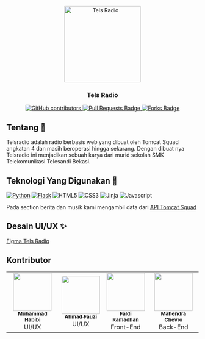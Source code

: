 
<p align="center">
	<img alt="Tels Radio" src="https://user-images.githubusercontent.com/67460437/115940580-4bfbaa00-a4cc-11eb-9700-31be7400afa3.png" height="200" />
	<h3 align="center"><b>Tels Radio</b></h3>
</p>
<p align="center">
	<a href="https://github.com/tomcat-squad/FLASK-TelsRadio/graphs/contributors">
		<img alt="GitHub contributors" src="https://img.shields.io/github/contributors/tomcat-squad/FLASK-TelsRadio?color=2b9348">
	</a>
	<a href="https://github.com/tomcat-squad/FLASK-TelsRadio/pulls">
		<img src="https://img.shields.io/github/issues-pr/tomcat-squad/FLASK-TelsRadio" alt="Pull Requests Badge" />
	</a>
	<a href="https://github.com/tomcat-squad/FLASK-TelsRadio/network/members">
		<img src="https://img.shields.io/github/forks/tomcat-squad/FLASK-TelsRadio" alt="Forks Badge" />
	</a>
</p>

## Tentang 🤷
Telsradio adalah radio berbasis web yang dibuat oleh Tomcat Squad angkatan 4 dan masih beroperasi hingga sekarang. Dengan dibuat nya Telsradio ini menjadikan sebuah karya dari murid sekolah SMK Telekomunikasi Telesandi Bekasi.

## Teknologi Yang Digunakan 🤖
[![Python](https://img.shields.io/badge/-Python-3776AB?style=flat-square&logo=python&logoColor=ffffff)](https://www.python.org/)
[![Flask](https://img.shields.io/badge/-Flask-000000?style=flat-square&logo=Flask&logoColor=ffffff)](https://flask.palletsprojects.com/)
![HTML5](https://img.shields.io/badge/-HTML5-E34F26?style=flat-square&logo=html5&logoColor=white)
![CSS3](https://img.shields.io/badge/-CSS-254bdd?style=flat-square&logo=css3&logoColor=white)
![Jinja](https://img.shields.io/badge/-Jinja-b41717?style=flat-square&logo=Jinja&logoColor=white) 
![Javascript](https://img.shields.io/badge/-Javascript-efd81d?style=flat-square&logo=Javascript&logoColor=black)
<p>
  Pada section berita dan musik kami mengambil data dari <a href="https://api-tomcatsquad.herokuapp.com">API Tomcat Squad</a>
</p>

## Desain UI/UX ✨
<a href="https://www.figma.com/file/UWi7rcaBe3swejvbvz6x5f/Telsradio?node-id=0%3A1">Figma Tels Radio</a>

## Kontributor
<table>
  <tr>
    <td align="center"><a href="https://github.com/Habibidesign"><img src="https://avatars.githubusercontent.com/u/69113529" width="100px;" alt=""/><br /><sub><b>Muhammad Habibi
</b></sub></a><br /> UI/UX
      <br />
    <td align="center"><a href="https://github.com/oojiii"><img src="https://avatars.githubusercontent.com/u/62457646?v=4" width="100px;" alt=""/><br /><sub><b>Ahmad Fauzi</b></sub></a><br /> UI/UX
      <br />
      <td align="center"><a href="https://github.com/fadilkun45"><img src="https://avatars1.githubusercontent.com/u/59074036" width="100px;" alt=""/><br /><sub><b>Faldi Ramadhan</b></sub></a><br /> Front-End
       <br />
    <td align="center"><a href="https://github.com/mchevro"><img src="https://avatars1.githubusercontent.com/u/67460437" width="100px;" alt=""/><br /><sub><b>Mahendra Chevro</b></sub></a><br /> Back-End
  </tr>
</table>
